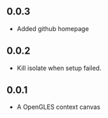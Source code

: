 ## 0.0.3

* Added github homepage

## 0.0.2

* Kill isolate when setup failed.

## 0.0.1

* A OpenGLES context canvas
